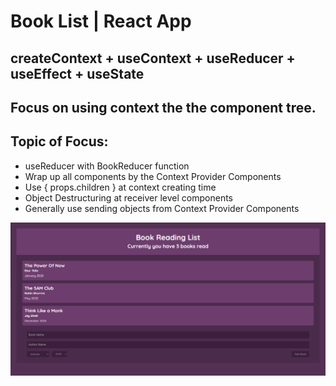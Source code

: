 # Book List | React App 

## createContext + useContext + useReducer + useEffect + useState

## Focus on using context the the component tree.

## Topic of Focus:
- useReducer with BookReducer function
- Wrap up all components by the Context Provider Components
- Use { props.children } at context creating time
- Object Destructuring at receiver level components 
- Generally use sending objects from Context Provider Components

<img src="./src/img/demo.png">